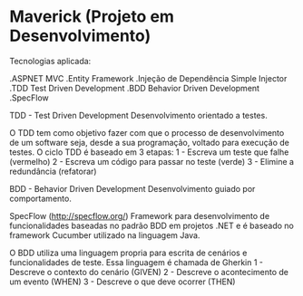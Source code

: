# Maverick (Projeto em Desenvolvimento)
Tecnologias aplicada:

.ASPNET MVC
.Entity Framework
.Injeção de Dependência Simple Injector
.TDD Test Driven Development
.BDD  Behavior Driven Development
.SpecFlow

TDD - Test Driven Development
Desenvolvimento orientado a testes.

O TDD tem como objetivo fazer com que o processo de desenvolvimento de um software seja, desde a sua programação, voltado para execução de testes.
O ciclo TDD é baseado em 3 etapas:
1 - Escreva um teste que falhe (vermelho)
2 - Escreva um código para passar no teste (verde)
3 - Elimine a redundância (refatorar)


BDD - Behavior Driven Development
Desenvolvimento guiado por comportamento.

SpecFlow (http://specflow.org/)
Framework para desenvolvimento de funcionalidades baseadas no padrão BDD em projetos .NET e é baseado no framework Cucumber utilizado na linguagem Java.

O BDD utiliza uma linguagem propria para escrita de cenários e funcionalidades de teste. Essa linguagem é chamada de Gherkin
1 - Descreve o contexto do cenário (GIVEN)
2 - Descreve o acontecimento de um evento (WHEN)
3 - Descreve o que deve ocorrer (THEN)
